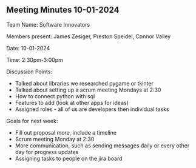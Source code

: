 ## Meeting Minutes 10-01-2024

Team Name: Software Innovators

Members present: James Zesiger, Preston Speidel, Connor Valley

Date: 10-01-2024

Time: 2:30pm-3:00pm

Discussion Points:

* Talked about libraries we researched pygame or tkinter
* Talked about setting up a scrum meeting Mondays at 2:30
* How to connect python with sql
* Features to add (look at other apps for ideas)
* Assigned roles - all of us are developers then individual tasks


Goals for next week: 

* Fill out proposal more, include a timeline
* Scrum meeting Monday at 2:30
* More communication, such as sending messages daily or every other day for progress updates
* Assigning tasks to people on the jira board






